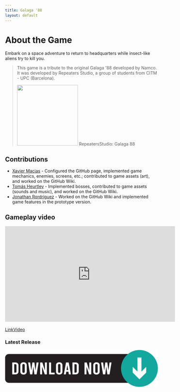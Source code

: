 ```yaml
---
title: Galaga '88
layout: default
---
```


# About the Game

Embark on a space adventure to return to headquarters while insect-like aliens try to kill you.


>This game is a tribute to the original Galaga '88 developed by Namco. It was developed by Repeaters Studio, a group of students from CITM - UPC (Barcelona).
>
><img src="https://github.com/user-attachments/assets/41094120-2cbe-4886-baf1-133d6e0db25d" width="200" height="200" /> 
> RepeatersStudio: Galaga 88

## Contributions

* [Xavier Macias](https://github.com/xavimacias365) - Configured the GitHub page, implemented game mechanics, enemies, screens, etc.; contributed to game assets (art), and worked on the GitHub Wiki.
* [Tomás Heurtley](https://github.com/MrVulture33) - Implemented bosses, contributed to game assets (sounds and music), and worked on the GitHub Wiki.
* [Jonathan Rordríguez](https://github.com/JonyDProgramer) - Worked on the GitHub Wiki and implemented game features in the prototype version.

## Gameplay video

<iframe width="560" height="315" 
src="https://drive.google.com/file/d/1yLRe5d7D27w7HniWpHdvN1tJ7F3Uxyyv/view?usp=drive_link" 
title="Galaga'88 gameplay" frameborder="0" 
allowfullscreen></iframe>

[LinkVideo](https://drive.google.com/file/d/1yLRe5d7D27w7HniWpHdvN1tJ7F3Uxyyv/view?usp=drive_link)

### Latest Release
[![](https://github.com/xavimacias365/Galaga88_v2/blob/main/assets/download_button.png?raw=true)](https://github.com/xavimacias365/Galaga88_v2/releases/tag/v1.0)
